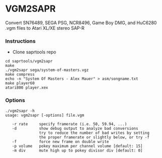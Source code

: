 # VGM2SAPR

Convert SN76489, SEGA PSG, NCR8496, Game Boy DMG, and HuC6280 .vgm files to Atari XL/XE stereo SAP-R

### Instructions

* Clone saprtools repo

```
cd saprtools/vgm2sapr
make
./vgm2sapr sega/system-of-masters.vgz
make compress
echo -n "System Of Masters - Alex Mauer" > asm/songname.txt
make player60
atari800 player.xex
```

### Options

```
./vgm2sapr -h
usage: vgm2sapr [-options] file.vgm

   -r rate     specify framerate (i.e. 50, 59.94, ...)
   -d          show debug output to analyze bad conversions
               try to reduce the number of bad writes by setting
               the proper framerate or slightly below, or try -f
   -f          force new frame on double write
   -p volume   pokey maximum per channel volume [default: 15]
   -m div      mute high up to pokey divisor div [default: 0]
```
